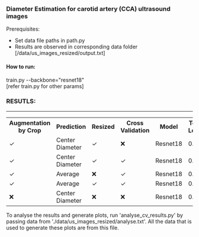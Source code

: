 <h3> Diameter Estimation for carotid artery (CCA) ultrasound images </h3>

Prerequisites: <br/>
<ul>
  <li> Set data file paths in path.py</li>
  <li> Results are observed in corresponding data folder [/data/us_images_resized/output.txt]
</ul>

<h4>
How to run:
</h4>
  train.py --backbone="resnet18" <br/>
  [refer train.py for other params]
  

<h3>
RESUTLS:
</h3>

<hr/>
<table>
<tr>
<th>Augmentation by Crop</th>
<th>Prediction</th>
<th>Resized</th>
<th>Cross Validation</th>
<th>Model</th>
<th>Test Loss</th>
</tr>

<tr>
  <td><span>&#10003;</span></td>
  <td><span>Center Diameter</span></td>
  <td><span>&#10003;</span></td>
  <td><span>&#10060;</span></td>
  <td>Resnet18</td>
  <td>0.13</td>
  <td>
</tr>

<tr>
  <td><span>&#10003;</span></td>
  <td><span>Center Diameter</span></td>
  <td><span>&#10003;</span></td>
  <td><span>&#10003;</span></td>
  <td>Resnet18</td>
  <td>0.34</td>
  <td>
</tr>

<tr>
  <td><span>&#10003;</span></td>
  <td><span>Average</span></td>
  <td><span>&#10060;</span></td>
  <td><span>&#10003;</span></td>
  <td>Resnet18</td>
  <td>0.25</td>
  <td>
</tr>

<tr>
  <td><span>&#10003;</span></td>
  <td><span>Average</span></td>
  <td><span>&#10003;</span></td>
  <td><span>&#10003;</span></td>
  <td>Resnet18</td>
  <td>0.24</td>
  <td>
</tr>

<tr>
  <td><span>&#10060;</span></td>
  <td><span>Center Diameter</span></td>
  <td><span>&#10060;</span></td>
  <td><span>&#10060;</span></td>
  <td>Resnet18</td>
  <td>0.11</td>
</tr>

</table>


<p>
To analyse the results and generate plots, run 'analyse_cv_results.py' by passing data from './data/us_images_resized/analyse.txt'.
All the data that is used to generate these plots are from this file.
</p>
